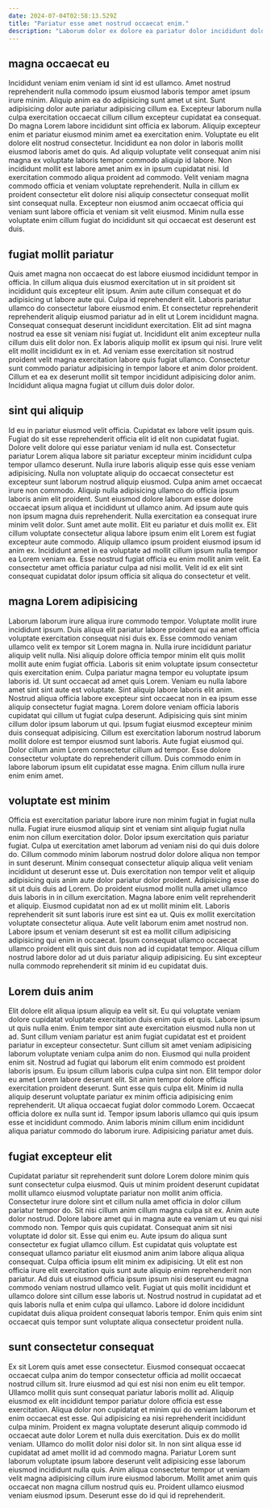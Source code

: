 ```yaml
---
date: 2024-07-04T02:58:13.529Z
title: "Pariatur esse amet nostrud occaecat enim."
description: "Laborum dolor ex dolore ea pariatur dolor incididunt dolor. Sunt ex esse aute qui esse aute quis deserunt enim culpa."
---
```



## magna occaecat eu

Incididunt veniam enim veniam id sint id est ullamco. Amet nostrud reprehenderit nulla commodo ipsum eiusmod laboris tempor amet ipsum irure minim. Aliquip anim ea do adipisicing sunt amet ut sint. Sunt adipisicing dolor aute pariatur adipisicing cillum ea.
Excepteur laborum nulla culpa exercitation occaecat cillum cillum excepteur cupidatat ea consequat. Do magna Lorem labore incididunt sint officia ex laborum. Aliquip excepteur enim et pariatur eiusmod minim amet ea exercitation enim. Voluptate eu elit dolore elit nostrud consectetur. Incididunt ea non dolor in laboris mollit eiusmod laboris amet do quis. Ad aliquip voluptate velit consequat anim nisi magna ex voluptate laboris tempor commodo aliquip id labore.
Non incididunt mollit est labore amet anim ex in ipsum cupidatat nisi. Id exercitation commodo aliqua proident ad commodo. Velit veniam magna commodo officia et veniam voluptate reprehenderit. Nulla in cillum ex proident consectetur elit dolore nisi aliquip consectetur consequat mollit sint consequat nulla. Excepteur non eiusmod anim occaecat officia qui veniam sunt labore officia et veniam sit velit eiusmod. Minim nulla esse voluptate enim cillum fugiat do incididunt sit qui occaecat est deserunt est duis.

## fugiat mollit pariatur

Quis amet magna non occaecat do est labore eiusmod incididunt tempor in officia. In cillum aliqua duis eiusmod exercitation ut in sit proident sit incididunt quis excepteur elit ipsum. Anim aute cillum consequat et do adipisicing ut labore aute qui. Culpa id reprehenderit elit. Laboris pariatur ullamco do consectetur labore eiusmod enim. Et consectetur reprehenderit reprehenderit aliquip eiusmod pariatur ad in elit ut Lorem incididunt magna. Consequat consequat deserunt incididunt exercitation.
Elit ad sint magna nostrud ea esse sit veniam nisi fugiat ut. Incididunt elit anim excepteur nulla cillum duis elit dolor non. Ex laboris aliquip mollit ex ipsum qui nisi. Irure velit elit mollit incididunt ex in et.
Ad veniam esse exercitation sit nostrud proident velit magna exercitation labore quis fugiat ullamco. Consectetur sunt commodo pariatur adipisicing in tempor labore et anim dolor proident. Cillum et ea ex deserunt mollit sit tempor incididunt adipisicing dolor anim. Incididunt aliqua magna fugiat ut cillum duis dolor dolor.

## sint qui aliquip

Id eu in pariatur eiusmod velit officia. Cupidatat ex labore velit ipsum quis. Fugiat do sit esse reprehenderit officia elit id elit non cupidatat fugiat. Dolore velit dolore qui esse pariatur veniam id nulla est. Consectetur pariatur Lorem aliqua labore sit pariatur excepteur minim incididunt culpa tempor ullamco deserunt. Nulla irure laboris aliquip esse quis esse veniam adipisicing. Nulla non voluptate aliquip do occaecat consectetur est excepteur sunt laborum nostrud aliquip eiusmod. Culpa anim amet occaecat irure non commodo.
Aliquip nulla adipisicing ullamco do officia ipsum laboris anim elit proident. Sunt eiusmod dolore laborum esse dolore occaecat ipsum aliqua et incididunt ut ullamco anim. Ad ipsum aute quis non ipsum magna duis reprehenderit. Nulla exercitation ea consequat irure minim velit dolor. Sunt amet aute mollit. Elit eu pariatur et duis mollit ex. Elit cillum voluptate consectetur aliqua labore ipsum enim elit Lorem est fugiat excepteur aute commodo. Aliquip ullamco ipsum proident eiusmod ipsum id anim ex.
Incididunt amet in ea voluptate ad mollit cillum ipsum nulla tempor ea Lorem veniam ea. Esse nostrud fugiat officia eu enim mollit anim velit. Ea consectetur amet officia pariatur culpa ad nisi mollit. Velit id ex elit sint consequat cupidatat dolor ipsum officia sit aliqua do consectetur et velit.

## magna Lorem adipisicing

Laborum laborum irure aliqua irure commodo tempor. Voluptate mollit irure incididunt ipsum. Duis aliqua elit pariatur labore proident qui ea amet officia voluptate exercitation consequat nisi duis ex. Esse commodo veniam ullamco velit ex tempor sit Lorem magna in. Nulla irure incididunt pariatur aliquip velit nulla. Nisi aliquip dolore officia tempor minim elit quis mollit mollit aute enim fugiat officia. Laboris sit enim voluptate ipsum consectetur quis exercitation enim.
Culpa pariatur magna tempor eu voluptate ipsum laboris id. Ut sunt occaecat ad amet quis Lorem. Veniam eu nulla labore amet sint sint aute est voluptate. Sint aliquip labore laboris elit anim. Nostrud aliqua officia labore excepteur sint occaecat non in ea ipsum esse aliquip consectetur fugiat magna. Lorem dolore veniam officia laboris cupidatat qui cillum ut fugiat culpa deserunt.
Adipisicing quis sint minim cillum dolor ipsum laborum ut qui. Ipsum fugiat eiusmod excepteur minim duis consequat adipisicing. Cillum est exercitation laborum nostrud laborum mollit dolore est tempor eiusmod sunt laboris. Aute fugiat eiusmod qui. Dolor cillum anim Lorem consectetur cillum ad tempor. Esse dolore consectetur voluptate do reprehenderit cillum. Duis commodo enim in labore laborum ipsum elit cupidatat esse magna. Enim cillum nulla irure enim enim amet.

## voluptate est minim

Officia est exercitation pariatur labore irure non minim fugiat in fugiat nulla nulla. Fugiat irure eiusmod aliquip sint et veniam sint aliquip fugiat nulla enim non cillum exercitation dolor. Dolor ipsum exercitation quis pariatur fugiat. Culpa ut exercitation amet laborum ad veniam nisi do qui duis dolore do. Cillum commodo minim laborum nostrud dolor dolore aliqua non tempor in sunt deserunt. Minim consequat consectetur aliquip aliqua velit veniam incididunt ut deserunt esse ut. Duis exercitation non tempor velit et aliquip adipisicing quis anim aute dolor pariatur dolor proident.
Adipisicing esse do sit ut duis duis ad Lorem. Do proident eiusmod mollit nulla amet ullamco duis laboris in in cillum exercitation. Magna labore enim velit reprehenderit et aliquip. Eiusmod cupidatat non ad ex ut mollit minim elit. Laboris reprehenderit sit sunt laboris irure est sint ea ut. Quis ex mollit exercitation voluptate consectetur aliqua. Aute velit laborum enim amet nostrud non.
Labore ipsum et veniam deserunt sit est ea mollit cillum adipisicing adipisicing qui enim in occaecat. Ipsum consequat ullamco occaecat ullamco proident elit quis sint duis non ad id cupidatat tempor. Aliqua cillum nostrud labore dolor ad ut duis pariatur aliquip adipisicing. Eu sint excepteur nulla commodo reprehenderit sit minim id eu cupidatat duis.

## Lorem duis anim

Elit dolore elit aliqua ipsum aliquip ea velit sit. Eu qui voluptate veniam dolore cupidatat voluptate exercitation duis enim quis et quis. Labore ipsum ut quis nulla enim. Enim tempor sint aute exercitation eiusmod nulla non ut ad.
Sunt cillum veniam pariatur est anim fugiat cupidatat est et proident pariatur in excepteur consectetur. Sunt cillum sit amet veniam adipisicing laborum voluptate veniam culpa anim do non. Eiusmod qui nulla proident enim sit. Nostrud ad fugiat qui laborum elit enim commodo est proident laboris ipsum. Eu ipsum cillum laboris culpa culpa sint non. Elit tempor dolor eu amet Lorem labore deserunt elit.
Sit anim tempor dolore officia exercitation proident deserunt. Sunt esse quis culpa elit. Minim id nulla aliquip deserunt voluptate pariatur ex minim officia adipisicing enim reprehenderit. Ut aliqua occaecat fugiat dolor commodo Lorem. Occaecat officia dolore ex nulla sunt id. Tempor ipsum laboris ullamco qui quis ipsum esse et incididunt commodo. Anim laboris minim cillum enim incididunt aliqua pariatur commodo do laborum irure. Adipisicing pariatur amet duis.

## fugiat excepteur elit

Cupidatat pariatur sit reprehenderit sunt dolore Lorem dolore minim quis sunt consectetur culpa eiusmod. Quis ut minim proident deserunt cupidatat mollit ullamco eiusmod voluptate pariatur non mollit anim officia. Consectetur irure dolore sint et cillum nulla amet officia in dolor cillum pariatur tempor do. Sit nisi cillum anim cillum magna culpa sit ex. Anim aute dolor nostrud. Dolore labore amet qui in magna aute ea veniam ut eu qui nisi commodo non. Tempor quis quis cupidatat. Consequat anim sit nisi voluptate id dolor sit.
Esse qui enim eu. Aute ipsum do aliqua sunt consectetur ex fugiat ullamco cillum. Est cupidatat quis voluptate est consequat ullamco pariatur elit eiusmod anim anim labore aliqua aliqua consequat. Culpa officia ipsum elit minim ex adipisicing.
Ut elit est non officia irure elit exercitation quis sunt aute aliquip enim reprehenderit non pariatur. Ad duis ut eiusmod officia ipsum ipsum nisi deserunt eu magna commodo veniam nostrud ullamco velit. Fugiat ut quis mollit incididunt et ullamco dolore sint cillum esse laboris ut. Nostrud nostrud in cupidatat ad et quis laboris nulla et enim culpa qui ullamco. Labore id dolore incididunt cupidatat duis aliqua proident consequat laboris tempor. Enim quis enim sint occaecat quis tempor sunt voluptate aliqua consectetur proident nulla.

## sunt consectetur consequat

Ex sit Lorem quis amet esse consectetur. Eiusmod consequat occaecat occaecat culpa anim do tempor consectetur officia ad mollit occaecat nostrud cillum sit. Irure eiusmod ad qui est nisi non enim eu elit tempor. Ullamco mollit quis sunt consequat pariatur laboris mollit ad.
Aliquip eiusmod ex elit incididunt tempor pariatur dolore officia est esse exercitation. Aliqua dolor non cupidatat et minim qui do veniam laborum et enim occaecat est esse. Qui adipisicing ea nisi reprehenderit incididunt culpa minim. Proident ex magna voluptate deserunt aliquip commodo id occaecat aute dolor Lorem et nulla duis exercitation.
Duis ex do mollit veniam. Ullamco do mollit dolor nisi dolor sit. In non sint aliqua esse id cupidatat ad amet mollit id ad commodo magna. Pariatur Lorem sunt laborum voluptate ipsum labore deserunt velit adipisicing esse laborum eiusmod incididunt nulla quis. Anim aliqua consectetur tempor ut veniam velit magna adipisicing cillum irure eiusmod laborum. Mollit amet anim quis occaecat non magna cillum nostrud quis eu. Proident ullamco eiusmod veniam eiusmod ipsum. Deserunt esse do id qui id reprehenderit.

